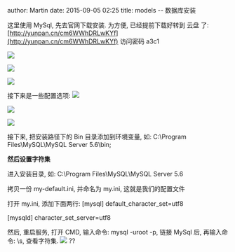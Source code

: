 author: Martin
date: 2015-09-05 02:25
title: models -- 数据库安装

这里使用 MySql, 先去官网下载安装.
为方便, 已经提前下载好转到 云盘 了: [http://yunpan.cn/cm6WWhDRLwKYf](http://yunpan.cn/cm6WWhDRLwKYf) 访问密码 a3c1

![](http://i62.tinypic.com/141mlwy.jpg)

![](http://i59.tinypic.com/1z3apzq.jpg)

![](http://i60.tinypic.com/28qrm69.jpg)

接下来是一些配置选项:
![](http://i58.tinypic.com/28h2brd.jpg)

![](http://i59.tinypic.com/2uny2ra.jpg)

![](http://i61.tinypic.com/2cmptgy.jpg)



接下来, 把安装路径下的 Bin 目录添加到环境变量, 如: C:\Program Files\MySQL\MySQL Server 5.6\bin;

**然后设置字符集**

进入安装目录, 如: C:\Program Files\MySQL\MySQL Server 5.6

拷贝一份 my-default.ini, 并命名为 my.ini, 这就是我们的配置文件

打开 my.ini, 添加下面两行:
[mysql]
default_character_set=utf8

[mysqld]
character_set_server=utf8

然后, 重启服务, 打开 CMD, 输入命令: mysql -uroot -p, 链接 MySql 后, 再输入命令: \s, 查看字符集.
![](http://i58.tinypic.com/202gig.jpg)
??
